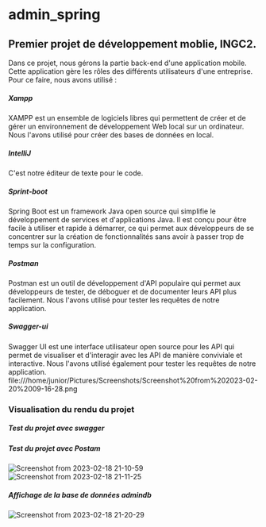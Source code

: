 # admin_spring
## Premier projet de développement moblie, INGC2.

Dans ce projet, nous gérons la partie back-end d'une application mobile. Cette application gère les rôles des différents utilisateurs d'une entreprise. Pour ce faire, nous avons utilisé :

##### Xampp 
XAMPP est un ensemble de logiciels libres qui permettent de créer et de gérer un environnement de développement Web local sur un ordinateur. 
Nous l'avons utilisé pour créer des bases de données en local.

##### IntelliJ
C'est notre éditeur de texte pour le code.

##### Sprint-boot
Spring Boot est un framework Java open source qui simplifie le développement de services et d'applications Java. Il est conçu pour être facile à utiliser et rapide à démarrer, ce qui permet aux développeurs de se concentrer sur la création de fonctionnalités sans avoir à passer trop de temps sur la configuration.

##### Postman 
Postman est un outil de développement d'API populaire qui permet aux développeurs de tester, de déboguer et de documenter leurs API plus facilement.
Nous l'avons utilisé pour tester les requêtes de notre application.

##### Swagger-ui
Swagger UI est une interface utilisateur open source pour les API qui permet de visualiser et d'interagir avec les API de manière conviviale et interactive. Nous l'avons utilisé également pour tester les requêtes de notre application.
 file:///home/junior/Pictures/Screenshots/Screenshot%20from%202023-02-20%2009-16-28.png

### Visualisation du rendu du projet

##### Test du projet avec swagger


##### Test du projet avec Postam
![Screenshot from 2023-02-18 21-10-59](https://user-images.githubusercontent.com/116844725/219941861-3121ca3d-2187-4744-931c-45d3016c9830.png)
![Screenshot from 2023-02-18 21-11-25](https://user-images.githubusercontent.com/116844725/219941884-afee05f3-6396-4b0a-a808-2a6efc5cc5f9.png)


##### Affichage de la base de données admindb

![Screenshot from 2023-02-18 21-20-29](https://user-images.githubusercontent.com/116844725/219941155-c17c5e60-c0b4-4cf0-a418-f915175d70a3.png)



